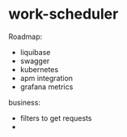 # work-scheduler

Roadmap:
- liquibase
- swagger
- kubernetes
- apm integration
- grafana metrics


business:
- filters to get requests
-
